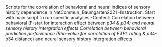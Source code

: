 Scripts for the correlation of behavioral and neural indices of sensory history dependence in NatCommun_Baumgarten2021
-Instruction: Start with main script to run specific analyses 
-Content:
Correlation between behavioral (F-stat for interaction effect between p*34 & p34) and neural sensory history intergration effects
Correlation between behavioral prediction performance (Rho-value for correlation of FTPL rating & p*34-p34 distance) and neural sensory history intergration effects
